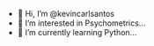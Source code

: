 - 👋 Hi, I’m @kevincarlsantos
- 👀 I’m interested in Psychometrics...
- 🌱 I’m currently learning Python...

<!---
kevincarlsantos/kevincarlsantos is a ✨ special ✨ repository because its `README.md` (this file) appears on your GitHub profile.
You can click the Preview link to take a look at your changes.
--->
